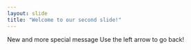 ```yaml
---
layout: slide
title: "Welcome to our second slide!"
---
```

New and more special message
Use the left arrow to go back!

